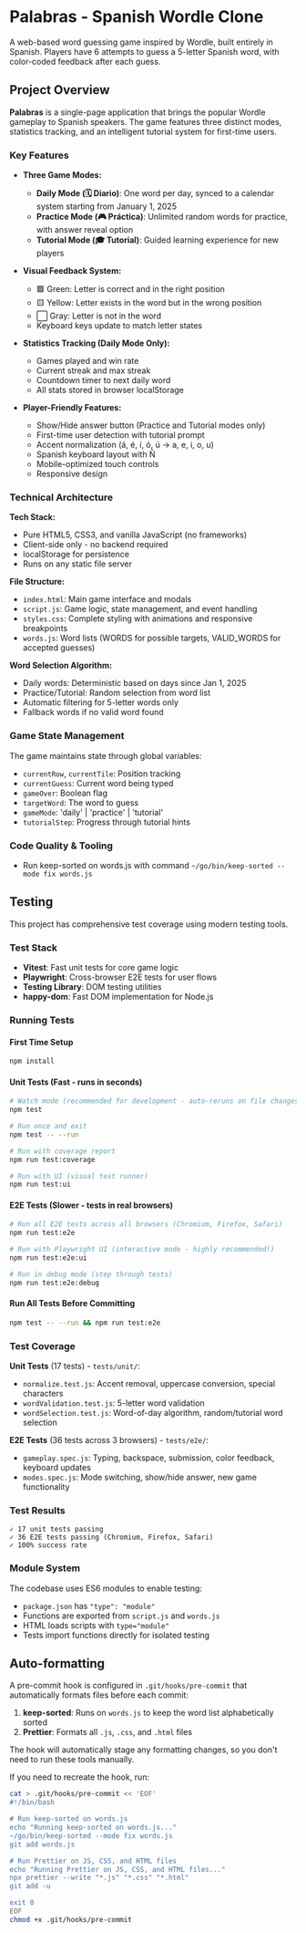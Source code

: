 # Palabras - Spanish Wordle Clone

A web-based word guessing game inspired by Wordle, built entirely in Spanish. Players have 6 attempts to guess a 5-letter Spanish word, with color-coded feedback after each guess.

## Project Overview

**Palabras** is a single-page application that brings the popular Wordle gameplay to Spanish speakers. The game features three distinct modes, statistics tracking, and an intelligent tutorial system for first-time users.

### Key Features

- **Three Game Modes:**
  - **Daily Mode (🗓️ Diario)**: One word per day, synced to a calendar system starting from January 1, 2025
  - **Practice Mode (🎮 Práctica)**: Unlimited random words for practice, with answer reveal option
  - **Tutorial Mode (🎓 Tutorial)**: Guided learning experience for new players

- **Visual Feedback System:**
  - 🟩 Green: Letter is correct and in the right position
  - 🟨 Yellow: Letter exists in the word but in the wrong position
  - ⬜ Gray: Letter is not in the word
  - Keyboard keys update to match letter states

- **Statistics Tracking (Daily Mode Only):**
  - Games played and win rate
  - Current streak and max streak
  - Countdown timer to next daily word
  - All stats stored in browser localStorage

- **Player-Friendly Features:**
  - Show/Hide answer button (Practice and Tutorial modes only)
  - First-time user detection with tutorial prompt
  - Accent normalization (á, é, í, ó, ú → a, e, i, o, u)
  - Spanish keyboard layout with Ñ
  - Mobile-optimized touch controls
  - Responsive design

### Technical Architecture

**Tech Stack:**
- Pure HTML5, CSS3, and vanilla JavaScript (no frameworks)
- Client-side only - no backend required
- localStorage for persistence
- Runs on any static file server

**File Structure:**
- `index.html`: Main game interface and modals
- `script.js`: Game logic, state management, and event handling
- `styles.css`: Complete styling with animations and responsive breakpoints
- `words.js`: Word lists (WORDS for possible targets, VALID_WORDS for accepted guesses)

**Word Selection Algorithm:**
- Daily words: Deterministic based on days since Jan 1, 2025
- Practice/Tutorial: Random selection from word list
- Automatic filtering for 5-letter words only
- Fallback words if no valid word found

### Game State Management

The game maintains state through global variables:
- `currentRow`, `currentTile`: Position tracking
- `currentGuess`: Current word being typed
- `gameOver`: Boolean flag
- `targetWord`: The word to guess
- `gameMode`: 'daily' | 'practice' | 'tutorial'
- `tutorialStep`: Progress through tutorial hints

### Code Quality & Tooling

- Run keep-sorted on words.js with command `~/go/bin/keep-sorted --mode fix words.js`

## Testing

This project has comprehensive test coverage using modern testing tools.

### Test Stack
- **Vitest**: Fast unit tests for core game logic
- **Playwright**: Cross-browser E2E tests for user flows
- **Testing Library**: DOM testing utilities
- **happy-dom**: Fast DOM implementation for Node.js

### Running Tests

#### First Time Setup
```bash
npm install
```

#### Unit Tests (Fast - runs in seconds)

```bash
# Watch mode (recommended for development - auto-reruns on file changes)
npm test

# Run once and exit
npm test -- --run

# Run with coverage report
npm run test:coverage

# Run with UI (visual test runner)
npm run test:ui
```

#### E2E Tests (Slower - tests in real browsers)

```bash
# Run all E2E tests across all browsers (Chromium, Firefox, Safari)
npm run test:e2e

# Run with Playwright UI (interactive mode - highly recommended!)
npm run test:e2e:ui

# Run in debug mode (step through tests)
npm run test:e2e:debug
```

#### Run All Tests Before Committing
```bash
npm test -- --run && npm run test:e2e
```

### Test Coverage

**Unit Tests** (17 tests) - `tests/unit/`:
- `normalize.test.js`: Accent removal, uppercase conversion, special characters
- `wordValidation.test.js`: 5-letter word validation
- `wordSelection.test.js`: Word-of-day algorithm, random/tutorial word selection

**E2E Tests** (36 tests across 3 browsers) - `tests/e2e/`:
- `gameplay.spec.js`: Typing, backspace, submission, color feedback, keyboard updates
- `modes.spec.js`: Mode switching, show/hide answer, new game functionality

### Test Results
```
✓ 17 unit tests passing
✓ 36 E2E tests passing (Chromium, Firefox, Safari)
✓ 100% success rate
```

### Module System

The codebase uses ES6 modules to enable testing:
- `package.json` has `"type": "module"`
- Functions are exported from `script.js` and `words.js`
- HTML loads scripts with `type="module"`
- Tests import functions directly for isolated testing

## Auto-formatting

A pre-commit hook is configured in `.git/hooks/pre-commit` that automatically formats files before each commit:

1. **keep-sorted**: Runs on `words.js` to keep the word list alphabetically sorted
2. **Prettier**: Formats all `.js`, `.css`, and `.html` files

The hook will automatically stage any formatting changes, so you don't need to run these tools manually.

If you need to recreate the hook, run:
```bash
cat > .git/hooks/pre-commit << 'EOF'
#!/bin/bash

# Run keep-sorted on words.js
echo "Running keep-sorted on words.js..."
~/go/bin/keep-sorted --mode fix words.js
git add words.js

# Run Prettier on JS, CSS, and HTML files
echo "Running Prettier on JS, CSS, and HTML files..."
npx prettier --write "*.js" "*.css" "*.html"
git add -u

exit 0
EOF
chmod +x .git/hooks/pre-commit
```
